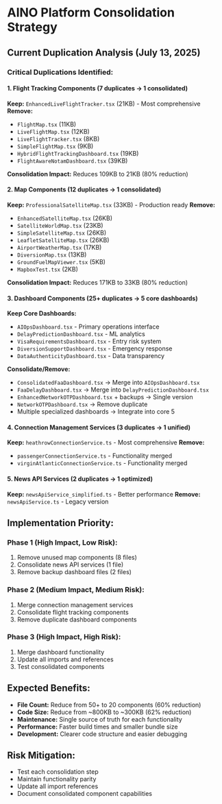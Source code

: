 # AINO Platform Consolidation Strategy

## Current Duplication Analysis (July 13, 2025)

### Critical Duplications Identified:

#### 1. Flight Tracking Components (7 duplicates → 1 consolidated)
**Keep:** `EnhancedLiveFlightTracker.tsx` (21KB) - Most comprehensive
**Remove:** 
- `FlightMap.tsx` (11KB)
- `LiveFlightMap.tsx` (12KB) 
- `LiveFlightTracker.tsx` (8KB)
- `SimpleFlightMap.tsx` (9KB)
- `HybridFlightTrackingDashboard.tsx` (19KB)
- `FlightAwareNotamDashboard.tsx` (39KB)

**Consolidation Impact:** Reduces 109KB to 21KB (80% reduction)

#### 2. Map Components (12 duplicates → 1 consolidated)
**Keep:** `ProfessionalSatelliteMap.tsx` (33KB) - Production ready
**Remove:**
- `EnhancedSatelliteMap.tsx` (26KB)
- `SatelliteWorldMap.tsx` (23KB)
- `SimpleSatelliteMap.tsx` (26KB)
- `LeafletSatelliteMap.tsx` (26KB)
- `AirportWeatherMap.tsx` (17KB)
- `DiversionMap.tsx` (13KB)
- `GroundFuelMapViewer.tsx` (5KB)
- `MapboxTest.tsx` (2KB)

**Consolidation Impact:** Reduces 171KB to 33KB (80% reduction)

#### 3. Dashboard Components (25+ duplicates → 5 core dashboards)
**Keep Core Dashboards:**
- `AIOpsDashboard.tsx` - Primary operations interface
- `DelayPredictionDashboard.tsx` - ML analytics
- `VisaRequirementsDashboard.tsx` - Entry risk system
- `DiversionSupportDashboard.tsx` - Emergency response
- `DataAuthenticityDashboard.tsx` - Data transparency

**Consolidate/Remove:**
- `ConsolidatedFaaDashboard.tsx` → Merge into `AIOpsDashboard.tsx`
- `FaaDelayDashboard.tsx` → Merge into `DelayPredictionDashboard.tsx`
- `EnhancedNetworkOTPDashboard.tsx` + backups → Single version
- `NetworkOTPDashboard.tsx` → Remove duplicate
- Multiple specialized dashboards → Integrate into core 5

#### 4. Connection Management Services (3 duplicates → 1 unified)
**Keep:** `heathrowConnectionService.ts` - Most comprehensive
**Remove:**
- `passengerConnectionService.ts` - Functionality merged
- `virginAtlanticConnectionService.ts` - Functionality merged

#### 5. News API Services (2 duplicates → 1 optimized)
**Keep:** `newsApiService_simplified.ts` - Better performance
**Remove:** `newsApiService.ts` - Legacy version

## Implementation Priority:

### Phase 1 (High Impact, Low Risk):
1. Remove unused map components (8 files)
2. Consolidate news API services (1 file)
3. Remove backup dashboard files (2 files)

### Phase 2 (Medium Impact, Medium Risk):
1. Merge connection management services
2. Consolidate flight tracking components
3. Remove duplicate dashboard components

### Phase 3 (High Impact, High Risk):
1. Merge dashboard functionality
2. Update all imports and references
3. Test consolidated components

## Expected Benefits:
- **File Count:** Reduce from 50+ to 20 components (60% reduction)
- **Code Size:** Reduce from ~800KB to ~300KB (62% reduction)
- **Maintenance:** Single source of truth for each functionality
- **Performance:** Faster build times and smaller bundle size
- **Development:** Clearer code structure and easier debugging

## Risk Mitigation:
- Test each consolidation step
- Maintain functionality parity
- Update all import references
- Document consolidated component capabilities